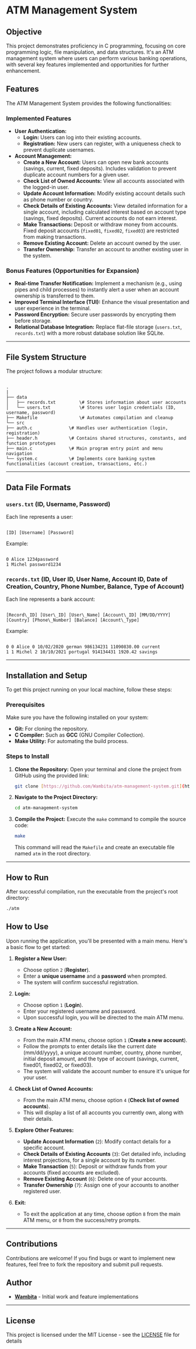 
# ATM Management System

## Objective

This project demonstrates proficiency in C programming, focusing on core programming logic, file manipulation, and data structures. It's an ATM management system where users can perform various banking operations, with several key features implemented and opportunities for further enhancement.

## Features

The ATM Management System provides the following functionalities:

### Implemented Features

* **User Authentication:**
    * **Login:** Users can log into their existing accounts.
    * **Registration:** New users can register, with a uniqueness check to prevent duplicate usernames.
* **Account Management:**
    * **Create a New Account:** Users can open new bank accounts (savings, current, fixed deposits). Includes validation to prevent duplicate account numbers for a given user.
    * **Check List of Owned Accounts:** View all accounts associated with the logged-in user.
    * **Update Account Information:** Modify existing account details such as phone number or country.
    * **Check Details of Existing Accounts:** View detailed information for a single account, including calculated interest based on account type (savings, fixed deposits). Current accounts do not earn interest.
    * **Make Transactions:** Deposit or withdraw money from accounts. Fixed deposit accounts (`fixed01`, `fixed02`, `fixed03`) are restricted from making transactions.
    * **Remove Existing Account:** Delete an account owned by the user.
    * **Transfer Ownership:** Transfer an account to another existing user in the system.

### Bonus Features (Opportunities for Expansion)

* **Real-time Transfer Notification:** Implement a mechanism (e.g., using pipes and child processes) to instantly alert a user when an account ownership is transferred to them.
* **Improved Terminal Interface (TUI):** Enhance the visual presentation and user experience in the terminal.
* **Password Encryption:** Secure user passwords by encrypting them before storage.
* **Relational Database Integration:** Replace flat-file storage (`users.txt`, `records.txt`) with a more robust database solution like SQLite.

---

## File System Structure

The project follows a modular structure:

```

.
|
├── data
│   ├── records.txt         \# Stores information about user accounts
│   └── users.txt           \# Stores user login credentials (ID, username, password)
├── Makefile                \# Automates compilation and cleanup
└── src
├── auth.c              \# Handles user authentication (login, registration)
├── header.h            \# Contains shared structures, constants, and function prototypes
├── main.c              \# Main program entry point and menu navigation
└── system.c            \# Implements core banking system functionalities (account creation, transactions, etc.)

```

---

## Data File Formats

### `users.txt` (ID, Username, Password)

Each line represents a user:

```

[ID] [Username] [Password]

```

Example:

```

0 Alice 1234password
1 Michel password1234

```

### `records.txt` (ID, User ID, User Name, Account ID, Date of Creation, Country, Phone Number, Balance, Type of Account)

Each line represents a bank account:

```

[Record\_ID] [User\_ID] [User\_Name] [Account\_ID] [MM/DD/YYYY] [Country] [Phone\_Number] [Balance] [Account\_Type]

```

Example:

```

0 0 Alice 0 10/02/2020 german 986134231 11090830.00 current
1 1 Michel 2 10/10/2021 portugal 914134431 1920.42 savings

````

---

## Installation and Setup

To get this project running on your local machine, follow these steps:

### Prerequisites

Make sure you have the following installed on your system:

* **Git:** For cloning the repository.
* **C Compiler:** Such as **GCC** (GNU Compiler Collection).
* **Make Utility:** For automating the build process.

### Steps to Install

1.  **Clone the Repository:**
    Open your terminal and clone the project from GitHub using the provided link:
    ```bash
    git clone [https://github.com/Wambita/atm-management-system.git](https://github.com/Wambita/atm-management-system.git)
    ```
2.  **Navigate to the Project Directory:**
    ```bash
    cd atm-management-system
    ```
3.  **Compile the Project:**
    Execute the `make` command to compile the source code:
    ```bash
    make
    ```
    This command will read the `Makefile` and create an executable file named `atm` in the root directory.

---

## How to Run

After successful compilation, run the executable from the project's root directory:

```bash
./atm
````

## How to Use

Upon running the application, you'll be presented with a main menu. Here's a basic flow to get started:

1.  **Register a New User:**

      * Choose option `2` (**Register**).
      * Enter a **unique username** and a **password** when prompted.
      * The system will confirm successful registration.

2.  **Login:**

      * Choose option `1` (**Login**).
      * Enter your registered username and password.
      * Upon successful login, you will be directed to the main ATM menu.

3.  **Create a New Account:**

      * From the main ATM menu, choose option `1` (**Create a new account**).
      * Follow the prompts to enter details like the current date (mm/dd/yyyy), a unique account number, country, phone number, initial deposit amount, and the type of account (savings, current, fixed01, fixed02, or fixed03).
      * The system will validate the account number to ensure it's unique for your user.

4.  **Check List of Owned Accounts:**

      * From the main ATM menu, choose option `4` (**Check list of owned accounts**).
      * This will display a list of all accounts you currently own, along with their details.

5.  **Explore Other Features:**

      * **Update Account Information** (`2`): Modify contact details for a specific account.
      * **Check Details of Existing Accounts** (`3`): Get detailed info, including interest projections, for a single account by its number.
      * **Make Transaction** (`5`): Deposit or withdraw funds from your accounts (fixed accounts are excluded).
      * **Remove Existing Account** (`6`): Delete one of your accounts.
      * **Transfer Ownership** (`7`): Assign one of your accounts to another registered user.

6.  **Exit:**

      * To exit the application at any time, choose option `8` from the main ATM menu, or `0` from the success/retry prompts.

-----

## Contributions

Contributions are welcome\! If you find bugs or want to implement new features, feel free to fork the repository and submit pull requests.

## Author

  * [**Wambita**](https://github.com/Wambita) - Initial work and feature implementations

-----

## License

This project is licensed under the MIT License - see the [LICENSE](LICENSE) file for details
